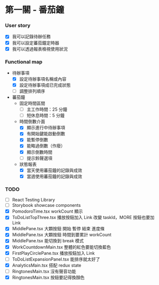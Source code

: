 # 第一關 - 番茄鐘

### User story

- [x] 我可以記錄待辦任務
- [x] 我可以設定蕃茄鐘定時器
- [x] 我可以透過報表檢視使用狀況

### Functional map

- 待辦事項
  - [x] 設定待辦事項名稱或內容
  - [x] 設定待辦事項成已完成狀態
  - [ ] 調整排列順序
- 蕃茄鐘
  - 固定時間區間
    - [ ] 主工作時間：25 分鐘
    - [ ] 短休息時間：5 分鐘
  - 時間倒數介面
    - [x] 顯示進行中待辦事項
    - [x] 有開始鍵能啟動倒數
    - [X] 能暫停倒數
    - [X] 能略過倒數（作廢）
    - [x] 顯示倒數時間
    - [ ] 提示鈴聲選項
  - 狀態報表
    - [x] 當天使用蕃茄鐘的記錄與成效
    - [x] 當週使用蕃茄鐘的記錄與成效 

### TODO

- [ ] React Testing Library
- [ ] Storybook showcase components
- [x] PomodoroTime.tsx workCount 顯示
- [x] ToDoListTopThree.tsx 播放按鈕加入 Link 改變 taskId，MORE 按鈕也要加 Link
- [x] MiddlePane.tsx 大顆按鈕 開始 暫停 結束 進度條
- [x] MiddlePane.tsx 大顆按鈕 時間到要累計 workCount
- [x] MiddlePane.tsx 能切換到 break 模式
- [x] WorkCountdownMain.tsx 整體的紅色要能切換藍色
- [x] FirstPlayCirclePane.tsx 播放按鈕加入 Link
- [ ] ToDoListExpansionPanel.tsx 能排序就太好了
- [x] AnalyticsMain.tsx 搭配 redux state
- [ ] RingtonesMain.tsx 沒有聲音功能
- [x] RingtonesMain.tsx 按鈕要記得換顏色
